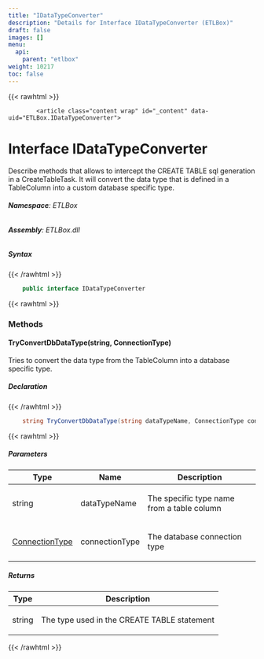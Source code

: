 ```yaml
---
title: "IDataTypeConverter"
description: "Details for Interface IDataTypeConverter (ETLBox)"
draft: false
images: []
menu:
  api:
    parent: "etlbox"
weight: 10217
toc: false
---
```


{{< rawhtml >}}

            <article class="content wrap" id="_content" data-uid="ETLBox.IDataTypeConverter">
  <h1 id="ETLBox_IDataTypeConverter" data-uid="ETLBox.IDataTypeConverter" class="text-break">Interface IDataTypeConverter
</h1>
  <div class="markdown level0 summary"><p>Describe methods that allows to intercept the CREATE TABLE sql generation in a CreateTableTask.
It will convert the data type that is defined in a TableColumn into a custom database specific type.</p>
</div>
  <div class="markdown level0 conceptual"></div>
<h6><strong>Namespace</strong>: ETLBox</h6>
  <h6><strong>Assembly</strong>: ETLBox.dll</h6>
  <h5 id="ETLBox_IDataTypeConverter_syntax">Syntax</h5>
{{< /rawhtml >}}

```C#
    public interface IDataTypeConverter
```

{{< rawhtml >}}
  <h3 id="methods">Methods
</h3>
  <a id="ETLBox_IDataTypeConverter_TryConvertDbDataType_" data-uid="ETLBox.IDataTypeConverter.TryConvertDbDataType*"></a>
  <h4 id="ETLBox_IDataTypeConverter_TryConvertDbDataType_System_String_ETLBox_ConnectionType_" data-uid="ETLBox.IDataTypeConverter.TryConvertDbDataType(System.String,ETLBox.ConnectionType)">TryConvertDbDataType(string, ConnectionType)</h4>
  <div class="markdown level1 summary"><p>Tries to convert the data type from the TableColumn into a database specific type.</p>
</div>
  <div class="markdown level1 conceptual"></div>
  <h5 class="declaration">Declaration</h5>
{{< /rawhtml >}}

```C#
    string TryConvertDbDataType(string dataTypeName, ConnectionType connectionType)
```

{{< rawhtml >}}
  <h5 class="parameters">Parameters</h5>
  <table class="table table-bordered table-striped table-condensed">
    <thead>
      <tr>
        <th>Type</th>
        <th>Name</th>
        <th>Description</th>
      </tr>
    </thead>
    <tbody>
      <tr>
        <td><span class="xref">string</span></td>
        <td><span class="parametername">dataTypeName</span></td>
        <td><p>The specific type name from a table column</p>
</td>
      </tr>
      <tr>
        <td><a class="xref" href="/api/etlbox/connectiontype">ConnectionType</a></td>
        <td><span class="parametername">connectionType</span></td>
        <td><p>The database connection type</p>
</td>
      </tr>
    </tbody>
  </table>
  <h5 class="returns">Returns</h5>
  <table class="table table-bordered table-striped table-condensed">
    <thead>
      <tr>
        <th>Type</th>
        <th>Description</th>
      </tr>
    </thead>
    <tbody>
      <tr>
        <td><span class="xref">string</span></td>
        <td><p>The type used in the CREATE TABLE statement</p>
</td>
      </tr>
    </tbody>
  </table>

{{< /rawhtml >}}
